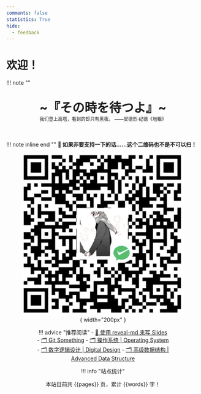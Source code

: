 ```yaml
---
comments: false
statistics: True
hide:
  - feedback
---
```


# 欢迎！


!!! note "" 
    <br><br>
    <div align="center" style="font-size:32px;font-weight:bold">
        ~『その時を待つよ』~
    </div>
    <div align="center" style="font-size:12px">
        我们登上高塔，看到的却只有黑夜。  ——安德烈·纪德《地粮》
    </div>
    <br><br>

!!! note inline end ""
    **🥺 如果非要支持一下的话……这个二维码也不是不可以扫！**
    <figure markdown align="center">
    ![](_assets/wechatPayQRCode.png){ width="200px" }
    <figure>

!!! advice "推荐阅读"
    - [📄 使用 reveal-md 来写 Slides](./others/reveal-md2Slides/index.md)
    - [🗂️ Git Something](./tech_accu/tool/Git/index.md)
    - [🗂️ 操作系统 | Operating System](./cour_note/D3QD_OperatingSystem/index.md)
    - [🗂️ 数字逻辑设计 | Digital Design](./cour_note/D2QD_DigitalDesign/index.md)
    - [🗂️ 高级数据结构 | Advanced Data Structure](./cour_note/D2CX_AdvancedDataStructure/index.md)

!!! info "站点统计"
    <center>
    本站目前共 {{pages}} 页，累计 {{words}} 字！
    </center>